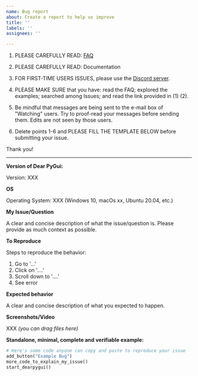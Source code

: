 ```yaml
---
name: Bug report
about: Create a report to help us improve
title: ''
labels: ''
assignees: ''

---
```


1. PLEASE CAREFULLY READ: [FAQ](https://github.com/RaylockLLC/DearPyGui/wiki/FAQ)

2. PLEASE CAREFULLY READ: Documentation

3. FOR FIRST-TIME USERS ISSUES,  please use the [Discord server](https://discord.gg/tyE7Gu4).

4. PLEASE MAKE SURE that you have: read the FAQ; explored the examples; searched among Issues; and read the link provided in (1) (2).

5. Be mindful that messages are being sent to the e-mail box of "Watching" users. Try to proof-read your messages before sending them. Edits are not seen by those users.

6. Delete points 1-6 and PLEASE FILL THE TEMPLATE BELOW before submitting your issue.

Thank you!

----

**Version of Dear PyGui:**

Version: XXX

**OS**

Operating System: XXX (Windows 10, macOs xx, Ubuntu 20.04, etc.)

**My Issue/Question**

A clear and concise description of what the issue/question is. Please provide as much context as possible.

**To Reproduce**

Steps to reproduce the behavior:
1. Go to '...'
2. Click on '....'
3. Scroll down to '....'
4. See error

**Expected behavior**

A clear and concise description of what you expected to happen.

**Screenshots/Video**

XXX _(you can drag files here)_

**Standalone, minimal, complete and verifiable example:**

```python
# Here's some code anyone can copy and paste to reproduce your issue
add_button("Example Bug")
more_code_to_explain_my_issue()
start_dearpygui()
```
